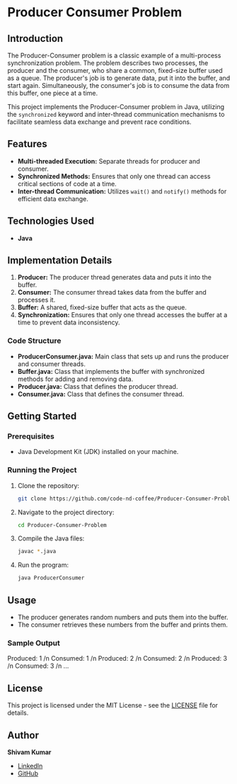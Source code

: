 # Producer Consumer Problem

## Introduction
The Producer-Consumer problem is a classic example of a multi-process synchronization problem. The problem describes two processes, the producer and the consumer, who share a common, fixed-size buffer used as a queue. The producer's job is to generate data, put it into the buffer, and start again. Simultaneously, the consumer's job is to consume the data from this buffer, one piece at a time.

This project implements the Producer-Consumer problem in Java, utilizing the `synchronized` keyword and inter-thread communication mechanisms to facilitate seamless data exchange and prevent race conditions.

## Features
- **Multi-threaded Execution:** Separate threads for producer and consumer.
- **Synchronized Methods:** Ensures that only one thread can access critical sections of code at a time.
- **Inter-thread Communication:** Utilizes `wait()` and `notify()` methods for efficient data exchange.

## Technologies Used
- **Java**

## Implementation Details
1. **Producer:** The producer thread generates data and puts it into the buffer.
2. **Consumer:** The consumer thread takes data from the buffer and processes it.
3. **Buffer:** A shared, fixed-size buffer that acts as the queue.
4. **Synchronization:** Ensures that only one thread accesses the buffer at a time to prevent data inconsistency.

### Code Structure
- **ProducerConsumer.java:** Main class that sets up and runs the producer and consumer threads.
- **Buffer.java:** Class that implements the buffer with synchronized methods for adding and removing data.
- **Producer.java:** Class that defines the producer thread.
- **Consumer.java:** Class that defines the consumer thread.

## Getting Started

### Prerequisites
- Java Development Kit (JDK) installed on your machine.

### Running the Project
1. Clone the repository:
    ```sh
    git clone https://github.com/code-nd-coffee/Producer-Consumer-Problem.git
    ```
2. Navigate to the project directory:
    ```sh
    cd Producer-Consumer-Problem
    ```
3. Compile the Java files:
    ```sh
    javac *.java
    ```
4. Run the program:
    ```sh
    java ProducerConsumer
    ```

## Usage
- The producer generates random numbers and puts them into the buffer.
- The consumer retrieves these numbers from the buffer and prints them.

### Sample Output
Produced: 1 /n
Consumed: 1 /n
Produced: 2 /n
Consumed: 2 /n
Produced: 3 /n
Consumed: 3 /n
...



## License
This project is licensed under the MIT License - see the [LICENSE](LICENSE) file for details.

## Author
**Shivam Kumar**
- [LinkedIn](https://www.linkedin.com/in/codencoffee)
- [GitHub](https://github.com/code-nd-coffee)



